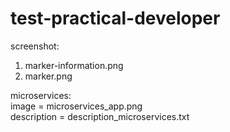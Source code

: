 # test-practical-developer

screenshot: <br />
1. marker-information.png
2. marker.png

microservices: <br />
image = microservices_app.png <br />
description = description_microservices.txt
